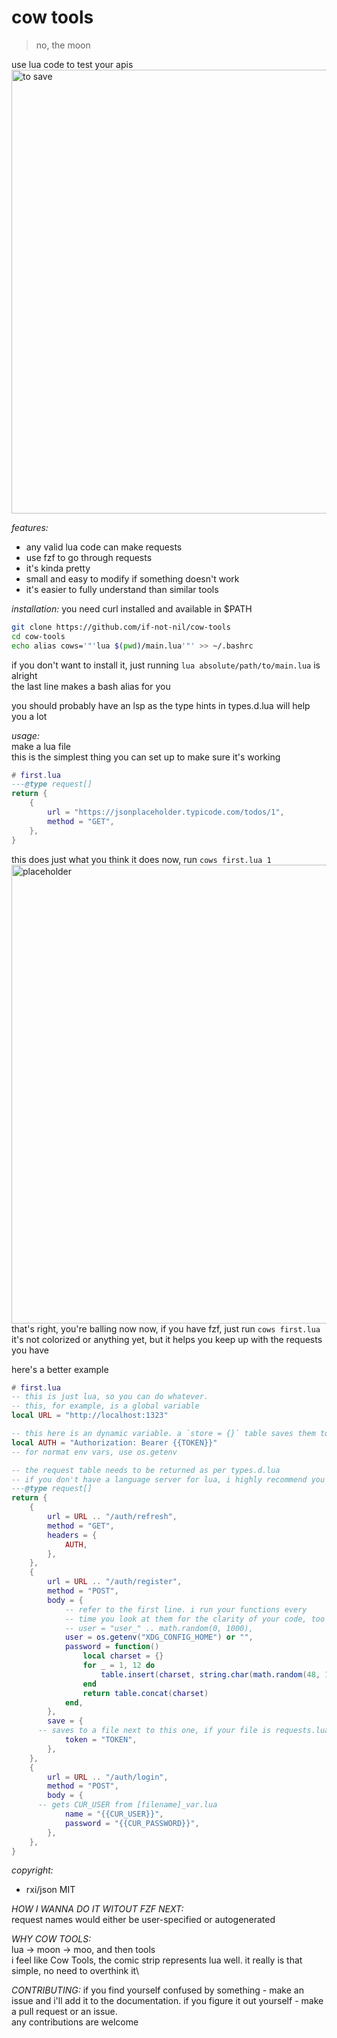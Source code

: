 # cow tools
> no, the moon

use lua code to test your apis  
<img width="710" alt="to save" src="https://github.com/user-attachments/assets/9ae13dfa-0a8f-48fb-bde0-10ccb2873db9" />

*features:*
- any valid lua code can make requests
- use fzf to go through requests
- it's kinda pretty
- small and easy to modify if something doesn't work
- it's easier to fully understand than similar tools

*installation:*
you need curl installed and available in $PATH  
```bash
git clone https://github.com/if-not-nil/cow-tools
cd cow-tools
echo alias cows='"'lua $(pwd)/main.lua'"' >> ~/.bashrc
```
if you don't want to install it, just running `lua absolute/path/to/main.lua` is alright  
the last line makes a bash alias for you

you should probably have an lsp as the type hints in types.d.lua will help you a lot

*usage:*\
make a lua file  
this is the simplest thing you can set up to make sure it's working  
```lua
# first.lua
---@type request[]
return {
	{
		url = "https://jsonplaceholder.typicode.com/todos/1",
		method = "GET",
	},
}
```
this does just what you think it does
now, run `cows first.lua 1`  
<img width="734" alt="placeholder" src="https://github.com/user-attachments/assets/5bf85b8c-974c-41cf-b540-c77828059170" />  
that's right, you're balling now
now, if you have fzf, just run `cows first.lua`  
it's not colorized or anything yet, but it helps you keep up with the requests you have

here's a better example
```lua
# first.lua
-- this is just lua, so you can do whatever.
-- this, for example, is a global variable
local URL = "http://localhost:1323"

-- this here is an dynamic variable. a `store = {}` table saves them to a file nearby
local AUTH = "Authorization: Bearer {{TOKEN}}"
-- for normat env vars, use os.getenv

-- the request table needs to be returned as per types.d.lua
-- if you don't have a language server for lua, i highly recommend you install one
---@type request[]
return {
	{
		url = URL .. "/auth/refresh",
		method = "GET",
		headers = {
			AUTH,
		},
	},
	{
		url = URL .. "/auth/register",
		method = "POST",
		body = {
			-- refer to the first line. i run your functions every
			-- time you look at them for the clarity of your code, too
			-- user = "user_" .. math.random(0, 1000),
			user = os.getenv("XDG_CONFIG_HOME") or "",
			password = function()
				local charset = {}
				for _ = 1, 12 do
					table.insert(charset, string.char(math.random(48, 122)))
				end
				return table.concat(charset)
			end,
		},
		save = {
      -- saves to a file next to this one, if your file is requests.lua, it'll be saved to requests_var.lua
			token = "TOKEN",
		},
	},
	{
		url = URL .. "/auth/login",
		method = "POST",
		body = {
      -- gets CUR_USER from [filename]_var.lua
			name = "{{CUR_USER}}",
			password = "{{CUR_PASSWORD}}",
		},
	},
}

```  


*copyright:*
* rxi/json MIT

*HOW I WANNA DO IT WITOUT FZF NEXT:*\
request names would either be user-specified or autogenerated

*WHY COW TOOLS:*\
lua -> moon -> moo, and then tools\
i feel like Cow Tools, the comic strip represents lua well. it really is that simple, no need to overthink it\

*CONTRIBUTING:*
if you find yourself confused by something - make an issue and i'll add it to the documentation. if you figure it out yourself - make a pull request or an issue.\
any contributions are welcome
